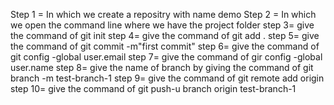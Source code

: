 Step 1 = In which we create a repositry with name demo 
Step 2 = In which we open the command line where we have the project folder 
step 3= give the command of git init 
step 4= give the command of git add . 
step 5= give the command of git commit -m"first commit" 
step 6= give the command of git config -global user.email
step 7= give the command of gir config -global user.name
step 8= give the name of branch by giving the command of git branch -m test-branch-1 
step 9= give the command of git remote add origin
step 10= give the command of git push-u branch origin test-branch-1
